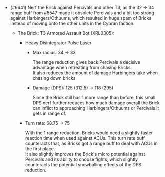 - (#6641) Nerf the Brick against Percivals and other T3, as the 32 -> 34 range buff from #5547 made it obsolete Percivals and a bit too strong against Harbingers/Othuums, which resulted in huge spam of Bricks instead of moving onto the other units in the Cybran faction.

  - The Brick: T3 Armored Assault Bot (XRL0305):
    - Heavy Disintegrator Pulse Laser
        - Max radius: 34 -> 33

          The range reduction gives back Percivals a decisive advantage when retreating from chasing Bricks.
          <br> It also reduces the amount of damage Harbingers take when chasing down bricks.

        - Damage (DPS): 125 (312.5) -> 118 (295)

          Since the Brick still has 1 more range than before, this small DPS nerf further reduces how much damage overall the Brick can inflict to approaching Harbingers/Othuums or Percivals it gets in range of.

    - Turn rate: 68.75 -> 75

      With the 1 range reduction, Bricks would need a slightly faster reaction time when used against ACUs. This turn rate buff counteracts that, as Bricks got a range buff to deal with ACUs in the first place.
      <br> It also slightly improves the Brick's micro potential against Percivals and its ability to choose fights, which slightly counteracts the potential snowballing effects of the DPS reduction.
